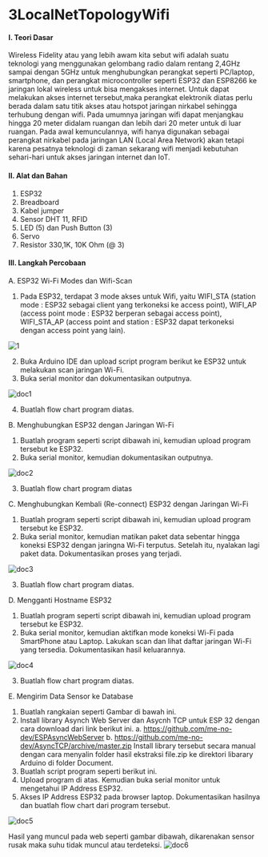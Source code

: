 # 3LocalNetTopologyWifi

#### I. Teori Dasar
Wireless Fidelity atau yang lebih awam kita sebut wifi adalah suatu teknologi yang menggunakan gelombang radio dalam rentang 2,4GHz sampai dengan 5GHz untuk menghubungkan perangkat seperti PC/laptop, smartphone, dan perangkat microcontroller seperti ESP32 dan ESP8266 ke jaringan lokal wireless untuk bisa mengakses internet. Untuk dapat melakukan akses internet tersebut,maka perangkat elektronik diatas perlu berada dalam satu titik akses atau hotspot jaringan nirkabel sehingga terhubung dengan wifi. Pada umumnya jaringan wifi dapat menjangkau hingga 20 meter didalam ruangan dan lebih dari 20 meter untuk di luar ruangan. Pada awal kemunculannya, wifi hanya digunakan sebagai perangkat nirkabel pada jaringan LAN (Local Area Network) akan tetapi karena pesatnya teknologi di zaman sekarang wifi menjadi kebutuhan sehari-hari untuk akses jaringan internet dan IoT.

#### II. Alat dan Bahan
1) ESP32
2) Breadboard
3) Kabel jumper
4) Sensor DHT 11, RFID
5) LED (5) dan Push Button (3)
6) Servo
7) Resistor 330,1K, 10K Ohm (@ 3)

#### III. Langkah Percobaan
A. ESP32 Wi-Fi Modes dan Wifi-Scan
1. Pada ESP32, terdapat 3 mode akses untuk Wifi, yaitu WIFI_STA (station mode : ESP32 sebagai client yang terkoneksi ke access point), WIFI_AP (access point mode : ESP32 berperan sebagai access point), WIFI_STA_AP (access point and station : ESP32 dapat terkoneksi dengan access point yang lain).

![1](https://user-images.githubusercontent.com/121251478/210208191-d7c361d8-3839-4489-a354-da88ccf101db.jpeg)


2. Buka Arduino IDE dan upload script program berikut ke ESP32 untuk melakukan scan jaringan Wi-Fi.
3. Buka serial monitor dan dokumentasikan outputnya.

![doc1](https://user-images.githubusercontent.com/121251478/210208203-d503211f-4fe4-410d-bb8d-2d9e1d5f6cd0.png)


4. Buatlah flow chart program diatas.

B. Menghubungkan ESP32 dengan Jaringan Wi-Fi
1. Buatlah program seperti script dibawah ini, kemudian upload program tersebut ke ESP32.
2. Buka serial monitor, kemudian dokumentasikan outputnya.

![doc2](https://user-images.githubusercontent.com/121251478/210208223-75967f38-367e-4d8a-bd27-98bc21cd38cf.png)


3. Buatlah flow chart program diatas

C. Menghubungkan Kembali (Re-connect) ESP32 dengan Jaringan Wi-Fi
1. Buatlah program seperti script dibawah ini, kemudian upload program tersebut ke ESP32.
2. Buka serial monitor, kemudian matikan paket data sebentar hingga koneksi ESP32 dengan jaringna Wi-Fi terputus. Setelah itu, nyalakan lagi paket data. Dokumentasikan proses yang terjadi.

![doc3](https://user-images.githubusercontent.com/121251478/210208236-89263869-5041-4736-95cb-7287f41d373c.png)


3. Buatlah flow chart program diatas.

D. Mengganti Hostname ESP32
1. Buatlah program seperti script dibawah ini, kemudian upload program tersebut ke ESP32.
2. Buka serial monitor, kemudian aktifkan mode koneksi Wi-Fi pada SmartPhone atau Laptop. Lakukan scan dan lihat daftar jaringan Wi-Fi yang tersedia. Dokumentasikan hasil keluarannya.

![doc4](https://user-images.githubusercontent.com/121251478/210208245-bc39f930-b082-449d-a614-ccbb7861a0af.png)



3. Buatlah flow chart program diatas.

E. Mengirim Data Sensor ke Database
1. Buatlah rangkaian seperti Gambar di bawah ini.
1. Install library Asynch Web Server dan Asycnh TCP untuk ESP 32 dengan cara download dari link berikut ini.
a. https://github.com/me-no-dev/ESPAsyncWebServer
b. https://github.com/me-no-dev/AsyncTCP/archive/master.zip
Install library tersebut secara manual dengan cara menyalin folder hasil ekstraksi file.zip ke direktori libarary Arduino di folder Document.
2. Buatlah script program seperti berikut ini.
3. Upload program di atas. Kemudian buka serial monitor untuk mengetahui IP Address ESP32.
4. Akses IP Address ESP32 pada browser laptop. Dokumentasikan hasilnya dan buatlah flow chart dari program tersebut.

![doc5](https://user-images.githubusercontent.com/121251478/210208268-b72f12a1-ef56-4396-8132-51f46347cae3.png)


Hasil yang muncul pada web seperti gambar dibawah, dikarenakan sensor rusak maka suhu tidak muncul atau terdeteksi.
![doc6](https://user-images.githubusercontent.com/121251478/210208294-8a846d16-847a-4624-8da7-c35a59aa0cc4.png)
